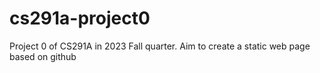 # cs291a-project0
Project 0 of CS291A in 2023 Fall quarter. Aim to create a static web page based on github 
